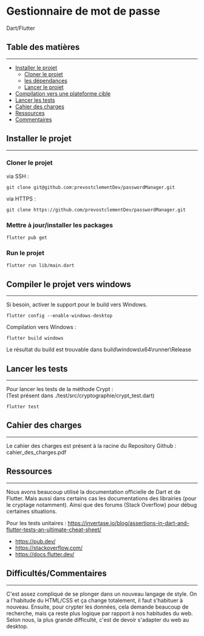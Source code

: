 # Gestionnaire de mot de passe
Dart/Flutter 

## Table des matières

***

* [Installer le projet](#installer-le-projet)
  * [Cloner le projet](#cloner-le-projet)
  * [les dépendances](#mettre-à-jourinstaller-les-packages)
  * [Lancer le projet](#run-le-projet)
* [Compilation vers une plateforme cible](#compiler-le-projet-vers-windows)
* [Lancer les tests](#lancer-les-tests)
* [Cahier des charges](#cahier-des-charges)
* [Ressources](#ressources)
* [Commentaires](#difficultéscommentaires)

## Installer le projet
***

### Cloner le projet

via SSH :

```shell
git clone git@github.com:prevostclementDev/passwordManager.git
```

via HTTPS : 

````shell
git clone https://github.com/prevostclementDev/passwordManager.git
````

### Mettre à jour/installer les packages

````shell
flutter pub get
````

### Run le projet

````shell
flutter run lib/main.dart
````

## Compiler le projet vers windows
***

Si besoin, activer le support pour le build vers Windows.

```shell
flutter config --enable-windows-desktop
```

Compilation vers Windows :

````shell
flutter build windows
````

Le résultat du build est trouvable dans build\windows\x64\runner\Release

## Lancer les tests
***

Pour lancer les tests de la méthode Crypt :
<br>
(Test présent dans ./test/src/cryptographie/crypt_test.dart)
````shell
flutter test
````

## Cahier des charges
***

Le cahier des charges est présent à la racine du Repository Github : cahier_des_charges.pdf

## Ressources
***

Nous avons beaucoup utilisé la documentation officielle de Dart et de Flutter. Mais aussi dans certains cas les documentations des librairies (pour le cryptage notamment).
Ainsi que des forums (Stack Overflow) pour débug certaines situations.

Pour les tests unitaires :
https://invertase.io/blog/assertions-in-dart-and-flutter-tests-an-ultimate-cheat-sheet/   

- https://pub.dev/
- https://stackoverflow.com/
- https://docs.flutter.dev/

## Difficultés/Commentaires
***

C'est assez compliqué de se plonger dans un nouveau langage de style. On a l'habitude du HTML/CSS et ça change totalement, il faut s'habituer à nouveau. Ensuite, pour crypter les données, cela demande beaucoup de recherche, mais ça reste plus logique par rapport à nos habitudes du web. Selon nous, la plus grande difficulté, c'est de devoir s'adapter du web au desktop.
